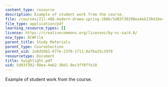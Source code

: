 ```yaml
---
content_type: resource
description: Example of student work from the course.
file: /courses/21l-486-modern-drama-spring-2006/5d03f30298ea4eb230d18ec3ff0ffe18_twighlight.pdf
file_type: application/pdf
learning_resource_types: []
license: https://creativecommons.org/licenses/by-nc-sa/4.0/
ocw_type: OCWFile
parent_title: Study Materials
parent_type: CourseSection
parent_uid: 2e8d56b1-677e-23f0-1711-8a7ba25c19f8
resourcetype: Document
title: twighlight.pdf
uid: 5d03f302-98ea-4eb2-30d1-8ec3ff0ffe18
---
```

Example of student work from the course.